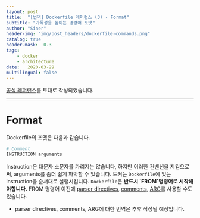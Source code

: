```yaml
---
layout: post
title:  "[번역] Dockerfile 레퍼런스 (3) - Format"
subtitle: "가독성을 높이는 명령어 포맷"
author: "Siner"
header-img: "img/post_headers/dockerfile-commands.png"
catalog: true
header-mask:  0.3
tags:
    - docker
    - architecture
date:   2020-03-29
multilingual: false
---
```


[공식 레퍼런스](https://docs.docker.com/engine/reference/builder/)를 토대로 작성되었습니다.

---

# Format
Dockerfile의 포맷은 다음과 같습니다.
```bash
# Comment
INSTRUCTION arguments
```
Instruction은 대문자 소문자를 가리지는 않습니다, 하지만 이러한 컨벤션을 지킴으로써, arguments를 좀더 쉽게 파악할 수 있습니다.
도커는 `Dockerfile`에 있는 instruction을 순서대로 실행시킵니다. `Dockerfile`은 **반드시 \`FROM\`명령어로 시작해야합니다.**
FROM 명령어 이전에 [parser directives](#parser-directives), [comments](#format), [ARG](#arg)를 사용할 수도 있습니다.

* parser directives, comments, ARG에 대한 번역은 추후 작성될 예정입니다.
